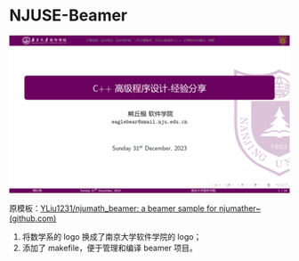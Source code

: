 # NJUSE-Beamer

![](image/README/1703930441737.png)

原模板：[YLiu1231/njumath_beamer: a beamer sample for njumather~ (github.com)](https://github.com/YLiu1231/njumath_beamer)

1. 将数学系的 logo 换成了南京大学软件学院的 logo；
2. 添加了 makefile，便于管理和编译 beamer 项目。
